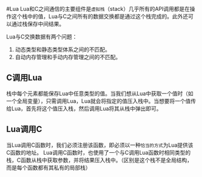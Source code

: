 #Lua 
Lua和C之间通信的主要组件是`虚拟栈`（stack）几乎所有的API调用都是在操作这个栈中的值，Lua与C之间所有的数据交换都是通过这个栈完成的。此外还可以通过栈保存中间结果。

Lua与C交换数据有两个问题：
1. 动态类型和静态类型体系之间的不匹配。
2. 自动内存管理和手动内存管理之间的不匹配。

## C调用Lua
栈中每个元素都能保存Lua中任意类型的值。当我们想从Lua中获取一个值时（如一个全局变量），只需调用Lua，Lua就会将指定的值压入栈中。当想要将一个值传给Lua，首先将这个值压入栈，然后调用Lua将其从栈中弹出即可。

## Lua调用C
当Lua调用C函数时，我们必须注册该函数，即必须以一种`恰当的方式`为Lua提供该C函数的地址。
Lua调用C函数时，也使用了一个与C调用Lua函数时相同类型的栈，C函数从栈中获取参数，并将结果压入栈中。（区别是这个栈不是全局结构，而是每个函数都有其私有的局部栈）